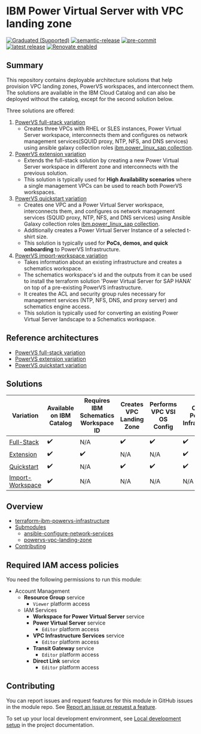<!-- BEGIN MODULE HOOK -->

# IBM Power Virtual Server with VPC landing zone

[![Graduated (Supported)](https://img.shields.io/badge/status-Graduated%20(Supported)-brightgreen?style=plastic)](https://terraform-ibm-modules.github.io/documentation/#/badge-status)
[![semantic-release](https://img.shields.io/badge/%20%20%F0%9F%93%A6%F0%9F%9A%80-semantic--release-e10079.svg)](https://github.com/semantic-release/semantic-release)
[![pre-commit](https://img.shields.io/badge/pre--commit-enabled-brightgreen?logo=pre-commit&logoColor=white)](https://github.com/pre-commit/pre-commit)
[![latest release](https://img.shields.io/github/v/release/terraform-ibm-modules/terraform-ibm-powervs-infrastructure?logo=GitHub&sort=semver)](https://github.com/terraform-ibm-modules/terraform-ibm-powervs-infrastructure/releases/latest)
[![Renovate enabled](https://img.shields.io/badge/renovate-enabled-brightgreen.svg)](https://renovatebot.com/)

## Summary
This repository contains deployable architecture solutions that help provision VPC landing zones, PowerVS workspaces, and interconnect them. The solutions are available in the IBM Cloud Catalog and can also be deployed without the catalog, except for the second solution below.

Three solutions are offered:
1. [PowerVS full-stack variation](https://github.com/terraform-ibm-modules/terraform-ibm-powervs-infrastructure/tree/main/solutions/full-stack)
    - Creates three VPCs with RHEL or SLES instances, Power Virtual Server workspace, interconnects them and configures os network management services(SQUID proxy, NTP, NFS, and DNS services) using ansible galaxy collection roles [ibm.power_linux_sap collection](https://galaxy.ansible.com/ui/repo/published/ibm/power_linux_sap/).
2. [PowerVS extension variation](https://github.com/terraform-ibm-modules/terraform-ibm-powervs-infrastructure/tree/main/solutions/extension)
    - Extends the full-stack solution by creating a new Power Virtual Server workspace in different zone and interconnects with the previous solution.
    - This solution is typically used for **High Availability scenarios** where a single management VPCs can be used to reach both PowerVS workspaces.
3. [PowerVS quickstart variation](https://github.com/terraform-ibm-modules/terraform-ibm-powervs-infrastructure/tree/main/solutions/quickstart)
    - Creates one VPC and a Power Virtual Server workspace, interconnects them, and configures os network management services (SQUID proxy, NTP, NFS, and DNS services) using Ansible Galaxy collection roles [ibm.power_linux_sap collection](https://galaxy.ansible.com/ui/repo/published/ibm/power_linux_sap/).
    - Additionally creates a Power Virtual Server Instance of a selected t-shirt size.
    - This solution is typically used for **PoCs, demos, and quick onboarding** to PowerVS Infrastructure.
4. [PowerVS import-workspace variation](https://github.com/terraform-ibm-modules/terraform-ibm-powervs-infrastructure/tree/main/solutions/import-workspace)
    - Takes information about an existing infrastructure and creates a schematics workspace.
    - The schematics workspace's id and the outputs from it can be used to install the terraform solution 'Power Virtual Server for SAP HANA' on top of a pre-existing PowerVS infrastructure.
    - It creates the ACL and security group rules necessary for management services (NTP, NFS, DNS, and proxy server) and schematics engine access.
    - This solution is typically used for converting an existing Power Virtual Server landscape to a Schematics workspace.

## Reference architectures
- [PowerVS full-stack variation](https://github.com/terraform-ibm-modules/terraform-ibm-powervs-infrastructure/tree/main/reference-architectures/full-stack/deploy-arch-ibm-pvs-inf-full-stack.md)
- [PowerVS extension variation](https://github.com/terraform-ibm-modules/terraform-ibm-powervs-infrastructure/tree/main/reference-architectures/extension/deploy-arch-ibm-pvs-inf-extension.md)
- [PowerVS quickstart variation](https://github.com/terraform-ibm-modules/terraform-ibm-powervs-infrastructure/tree/main/reference-architectures/quickstart/deploy-arch-ibm-pvs-inf-quickstart.md)

## Solutions
| Variation  | Available on IBM Catalog  |  Requires IBM Schematics Workspace ID | Creates VPC Landing Zone | Performs VPC VSI OS Config | Creates PowerVS Infrastructure | Creates PowerVS Instance | Performs PowerVS OS Config |
| ------------- | ------------- | ------------- | ------------- | ------------- | ------------- | ------------- | ------------- |
| [Full-Stack](https://github.com/terraform-ibm-modules/terraform-ibm-powervs-infrastructure/tree/main/solutions/full-stack)  | :heavy_check_mark:  | N/A  | :heavy_check_mark:  | :heavy_check_mark:  |  :heavy_check_mark: | N/A | N/A |
| [Extension](https://github.com/terraform-ibm-modules/terraform-ibm-powervs-infrastructure/tree/main/solutions/extension)    | :heavy_check_mark:  |  :heavy_check_mark: |  N/A | N/A | :heavy_check_mark:  | N/A | N/A |
| [Quickstart](https://github.com/terraform-ibm-modules/terraform-ibm-powervs-infrastructure/tree/main/solutions/quickstart)    | :heavy_check_mark:  |   N/A  | :heavy_check_mark:| :heavy_check_mark: | :heavy_check_mark:  | :heavy_check_mark: | N/A |
| [Import-Workspace](https://github.com/terraform-ibm-modules/terraform-ibm-powervs-infrastructure/tree/main/solutions/import-workspace)    | :heavy_check_mark:  |   N/A  | N/A | N/A | N/A  | N/A | N/A |

<!-- BEGIN OVERVIEW HOOK -->
## Overview
* [terraform-ibm-powervs-infrastructure](#terraform-ibm-powervs-infrastructure)
* [Submodules](./modules)
    * [ansible-configure-network-services](./modules/ansible-configure-network-services)
    * [powervs-vpc-landing-zone](./modules/powervs-vpc-landing-zone)
* [Contributing](#contributing)
<!-- END OVERVIEW HOOK -->

## Required IAM access policies

You need the following permissions to run this module:

- Account Management
    - **Resource Group** service
        - `Viewer` platform access
    - IAM Services
        - **Workspace for Power Virtual Server** service
        - **Power Virtual Server** service
            - `Editor` platform access
        - **VPC Infrastructure Services** service
            - `Editor` platform access
        - **Transit Gateway** service
            - `Editor` platform access
        - **Direct Link** service
            - `Editor` platform access

<!-- END MODULE HOOK -->

<!-- BEGIN CONTRIBUTING HOOK -->
## Contributing

You can report issues and request features for this module in GitHub issues in the module repo. See [Report an issue or request a feature](https://github.com/terraform-ibm-modules/.github/blob/main/.github/SUPPORT.md).

To set up your local development environment, see [Local development setup](https://terraform-ibm-modules.github.io/documentation/#/local-dev-setup) in the project documentation.
<!-- END CONTRIBUTING HOOK -->
